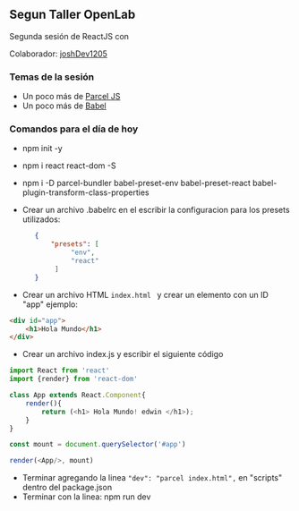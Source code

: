 ## Segun Taller OpenLab 

Segunda sesión de ReactJS con 

Colaborador:  [joshDev1205](https://github.com/joshDev1205/ "Coache Josh")

### Temas de la sesión
-  Un poco más de [Parcel JS](https://parceljs.org/ "Parcel.js")
-  Un poco más de [Babel](https://babeljs.io/ "Babel.js")


### Comandos para el día de hoy
- npm init -y









- npm i react react-dom -S
- npm i -D parcel-bundler babel-preset-env babel-preset-react babel-plugin-transform-class-properties
- Crear un archivo .babelrc en el escribir la configuracion para los presets utilizados:
    ```json
       {
           "presets": [
                "env",
                "react"
            ]
       } 
    ```
- Crear un archivo HTML  `index.html ` y crear un elemento con un ID "app"  ejemplo:
```html
<div id="app">
    <h1>Hola Mundo</h1>
</div>
```
- Crear un archivo index.js y escribir el siguiente código 
```javascript
import React from 'react'
import {render} from 'react-dom'

class App extends React.Component{
    render(){
        return (<h1> Hola Mundo! edwin </h1>);
    }
}

const mount = document.querySelector('#app')

render(<App/>, mount)
```

- Terminar agregando la linea ` "dev": "parcel index.html", ` en "scripts" dentro del package.json
- Terminar con la linea: npm run dev

